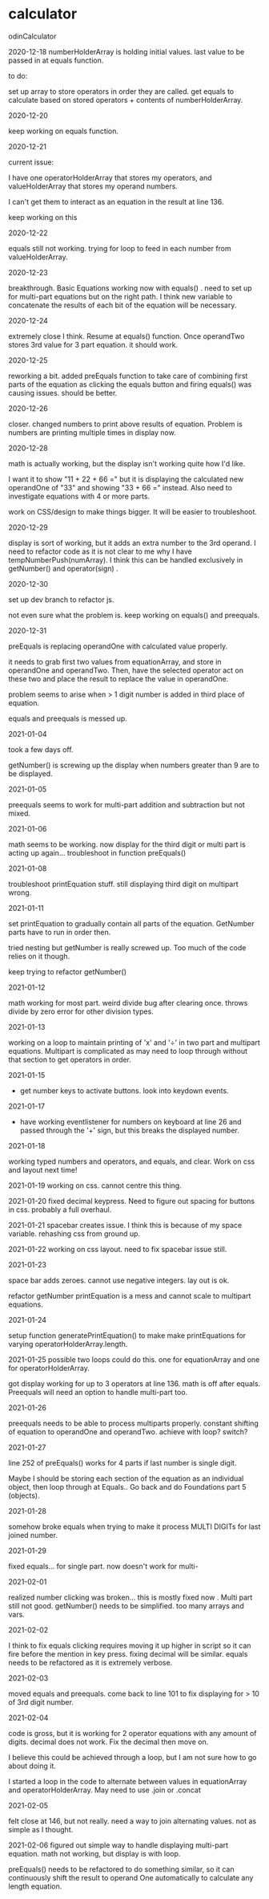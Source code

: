 # calculator
odinCalculator


2020-12-18
numberHolderArray is holding initial values. last value to be passed in at equals function.

to do:

set up array to store operators in order they are called.
get equals to calculate based on stored operators + contents of numberHolderArray.

2020-12-20

keep working on equals function. 

2020-12-21

current issue: 

I have one operatorHolderArray that stores my operators, and valueHolderArray that stores my operand numbers.

I can't get them to interact as an equation in the result at line 136.  

keep working on this

2020-12-22

equals still not working. trying for loop to feed in each number from valueHolderArray. 

2020-12-23

breakthrough. Basic Equations working now with equals() . need to set up for multi-part equations but on the right path. I think new variable to concatenate the results of each bit of the equation will be necessary. 

2020-12-24 

extremely close I think. Resume at equals() function. Once operandTwo stores 3rd value for 3 part equation. it should work.

2020-12-25

reworking a bit. added preEquals function to take care of combining first parts of the equation as clicking the equals button and firing equals() was causing issues. should be better. 

2020-12-26

closer. changed numbers to print above results of equation. Problem is numbers are printing multiple times in display now. 

2020-12-28

math is actually working, but the display isn't working quite how I'd like.

I want it to show "11 + 22 + 66 =" but it is displaying the calculated new operandOne of "33" and showing "33 + 66 =" instead. Also need to investigate equations with 4 or more parts. 

work on CSS/design to make things bigger. It will be easier to troubleshoot.

2020-12-29

display is sort of working, but it adds an extra number to the 3rd operand. I need to refactor code as it is not clear to me why I have tempNumberPush(numArray). I think this can be handled exclusively in getNumber() and operator(sign) .

2020-12-30

set up dev branch to refactor js. 

not even sure what the problem is. keep working on equals() and preequals. 

2020-12-31

preEquals is  replacing operandOne with calculated value properly.

it needs to grab first two values from equationArray, and store in operandOne and operandTwo. Then, have the selected operator act on
these two and place the result to replace the value in operandOne.

problem seems to arise when > 1 digit number is added in third place of equation.   

equals and preequals is messed up. 

2021-01-04

took a few days off. 

getNumber() is screwing up the display when numbers greater than 9 are to be displayed. 

2021-01-05

preequals seems to work for multi-part addition and subtraction but not mixed. 

2021-01-06

math seems to be working. now display for the third digit or multi part is acting up again... troubleshoot in function preEquals()

2021-01-08 

troubleshoot printEquation stuff. still displaying third digit on multipart wrong. 

2021-01-11 

set printEquation to gradually contain all parts of the equation. GetNumber parts have to run in order then.

tried nesting but getNumber is really screwed up. Too much of the code relies on it though. 

keep trying to refactor getNumber()

2021-01-12

math working for most part. weird divide bug after clearing once. throws divide by zero error for other division types. 

2021-01-13

working on a loop to maintain printing of 'x' and '÷' in two part and multipart equations. Multipart is complicated as may need to loop through without that section to get operators in order. 

2021-01-15

- get number keys to activate buttons. look into keydown events.

2021-01-17

- have working eventlistener for numbers on keyboard at line 26 and passed through the '+' sign, 
but this breaks the displayed number. 

2021-01-18

working typed numbers and operators, and equals, and clear. Work on css and layout next time!

2021-01-19
working on css. cannot centre this thing. 

2021-01-20 
fixed decimal keypress. Need to figure out spacing for buttons in css. probably a full overhaul. 

2021-01-21 
spacebar creates issue. I think this is because of my space variable. rehashing css from ground up.

2021-01-22
working on css layout. need to fix spacebar issue still. 

2021-01-23 

space bar adds zeroes. cannot use negative integers. lay out is ok.

refactor getNumber printEquation is a mess and cannot scale to multipart equations.

2021-01-24 

setup function generatePrintEquation() to make make printEquations for varying operatorHolderArray.length. 

2021-01-25
possible two loops could do this. one for equationArray and one for operatorHolderArray. 

got display working for up to 3 operators at line 136. math is off after equals. Preequals will need an option to handle multi-part too. 

2021-01-26 

preequals needs to be able to process multiparts properly. constant shifting of equation to operandOne and operandTwo. achieve with loop? switch?

2021-01-27 

line 252 of preEquals() works for 4 parts if last number is single digit. 

Maybe I should be storing each section of the equation as an individual object, then loop through at Equals.. Go back and do Foundations part 5 (objects). 

2021-01-28

somehow broke equals when trying to make it process MULTI DIGITs for last joined number.

2021-01-29 

fixed equals... for single part. now doesn't work for multi-

2021-02-01 

realized number clicking was broken... this is mostly fixed now . Multi part still not good. getNumber() needs to be simplified. too many arrays and vars.

2021-02-02

I think to fix equals clicking requires moving it up higher in script so it can fire before the mention in key press. fixing decimal will be similar. equals needs to be refactored as it is extremely verbose. 

2021-02-03

moved equals and preequals.
come back to line 101 to fix displaying for > 10 of 3rd digit number. 

2021-02-04

code is gross, but it is working for 2 operator equations with any amount of digits. decimal does not work. Fix the decimal then move on.

I believe this could be achieved through a loop, but I am not sure how to go about doing it. 

I started a loop in the code to alternate between values in equationArray and operatorHolderArray. May need to use .join or .concat


2021-02-05 

felt close at 146, but not really. need a way to join alternating values. not as simple as I thought. 

2021-02-06 
figured out simple way to handle displaying multi-part equation. math not working, but display is with loop. 

preEquals() needs to be refactored to do something similar, so it can continuously shift the result to operand One automatically to calculate any length equation.